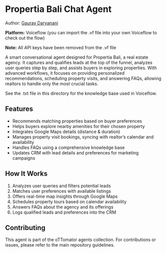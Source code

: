 # Propertia Bali Chat Agent

Author: [Gaurav Daryanani](https://www.youtube.com/watch?v=P8I8bfrpn_w)

**Platform:** Voiceflow (you can import the .vf file into your own Voiceflow to check out the flow)

**Note:** All API keys have been removed from the .vf file

A smart conversational agent designed for Propertia Bali, a real estate agency. It captures and qualifies leads at the top of the funnel, analyzes user queries step by step, and assists buyers in exploring properties. With advanced workflows, it focuses on providing personalized recommendations, scheduling property visits, and answering FAQs, allowing realtors to handle only the most crucial tasks.

See the .txt file in this directory for the knowledge base used in Voiceflow.

## Features

- Recommends matching properties based on buyer preferences  
- Helps buyers explore nearby amenities for their chosen property  
- Integrates Google Maps details (distance & duration)  
- Manages property visit bookings, syncing with realtor’s calendar and availability  
- Handles FAQs using a comprehensive knowledge base  
- Updates CRM with lead details and preferences for marketing campaigns  

## How It Works

1. Analyzes user queries and filters potential leads  
2. Matches user preferences with available listings  
3. Offers real-time map insights through Google Maps  
4. Schedules property tours based on calendar availability  
5. Answers FAQs about the agency and its offerings  
6. Logs qualified leads and preferences into the CRM  

## Contributing

This agent is part of the oTTomator agents collection. For contributions or issues, please refer to the main repository guidelines.
